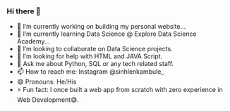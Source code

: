 ### Hi there 👋

- 🔭 I’m currently working on building my personal website...
- 🌱 I’m currently learning Data Science @ Explore Data Science Academy...
- 👯 I’m looking to collaborate on Data Science projects.
- 🤔 I’m looking for help with HTML and JAVA Script.
- 💬 Ask me about Python, SQL or any tech related staff.
- 📫 How to reach me: Instagram @sinhlenkambule_ 
- 😄 Pronouns: He/His
- ⚡ Fun fact: I once built a web app from scratch with zero experience in Web Development😅.
